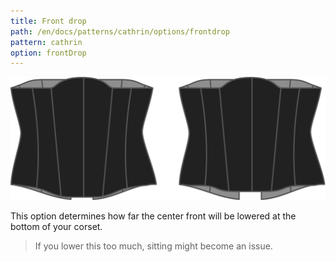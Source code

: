 ```yaml
---
title: Front drop
path: /en/docs/patterns/cathrin/options/frontdrop
pattern: cathrin
option: frontDrop
---
```

![The front drop option on Cathrin](./frontdrop.svg)

This option determines how far the center front will be lowered at the bottom of your corset.

> If you lower this too much, sitting might become an issue.
